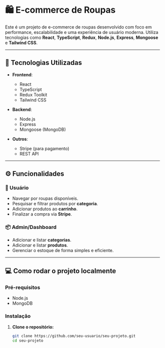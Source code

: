 # 🛍️ E-commerce de Roupas

Este é um projeto de e-commerce de roupas desenvolvido com foco em performance, escalabilidade e uma experiência de usuário moderna. Utiliza tecnologias como **React**, **TypeScript**, **Redux**, **Node.js**, **Express**, **Mongoose** e **Tailwind CSS**.

---

## 🚀 Tecnologias Utilizadas

- **Frontend**:
  - React
  - TypeScript
  - Redux Toolkit
  - Tailwind CSS

- **Backend**:
  - Node.js
  - Express
  - Mongoose (MongoDB)

- **Outros**:
  - Stripe (para pagamento)
  - REST API

---

## ⚙️ Funcionalidades

### 🛒 Usuário
- Navegar por roupas disponíveis.
- Pesquisar e filtrar produtos por **categoria**.
- Adicionar produtos ao **carrinho**.
- Finalizar a compra via **Stripe**.

### 📦 Admin/Dashboard
- Adicionar e listar **categorias**.
- Adicionar e listar **produtos**.
- Gerenciar o estoque de forma simples e eficiente.

---

## 💻 Como rodar o projeto localmente

### Pré-requisitos
- Node.js
- MongoDB


### Instalação

1. **Clone o repositório:**
   ```bash
   git clone https://github.com/seu-usuario/seu-projeto.git
   cd seu-projeto
